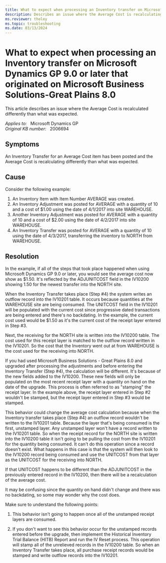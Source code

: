 ```yaml
---
title: What to expect when processing an Inventory transfer on Microsoft Dynamics GP 9.0 or later that originated on Microsoft Business Solutions-Great Plains 8.0
description: Describes an issue where the Average Cost is recalculating differently than what was expected.
ms.reviewer: theley
ms.topic: troubleshooting
ms.date: 03/13/2024
---
```

# What to expect when processing an Inventory transfer on Microsoft Dynamics GP 9.0 or later that originated on Microsoft Business Solutions-Great Plains 8.0

This article describes an issue where the Average Cost is recalculated differently than what was expected.

_Applies to:_ &nbsp; Microsoft Dynamics GP  
_Original KB number:_ &nbsp; 2006694

## Symptoms

An Inventory Transfer for an Average Cost item has been posted and the Average Cost is recalculating differently than what was expected.

## Cause

Consider the following example:

1. An Inventory Item with Item Number AVERAGE was created.
2. An Inventory Adjustment was posted for AVERAGE with a quantity of 10 and a cost of $1.00 using the date of 4/1/2017 into site WAREHOUSE.
3. Another Inventory Adjustment was posted for AVERAGE with a quantity of 10 and a cost of $2.00 using the date of 4/2/2017 into site WAREHOUSE.
4. An Inventory Transfer was posted for AVERAGE with a quantity of 10 using the date of 4/3/2017, transferring the inventory to NORTH from WAREHOUSE.

## Resolution

In the example, if all of the steps that took place happened when using Microsoft Dynamics GP 9.0 or later, you would see the average cost now show as $1.50. It's reflected by the ADJUNITCOST field in the IV10200 showing 1.50 for the newest transfer into the NORTH site.

When the Inventory Transfer takes place (Step #4) the system writes an outflow record into the IV10201 table. It occurs because quantities at the WAREHOUSE site are being consumed.
The UNITCOST field in the IV10201 will be populated with the current cost since progressive dated transactions are being entered and there's no backdating. In the example, the current cost used would be $1.50 as it's the current cost of the receipt layer entered in Step #3.

Next, the receiving for the NORTH site is written into the IV10200 table. The cost used for this receipt layer is matched to the outflow record written in the IV10201. So the cost that the Inventory went out at from WAREHOUSE is the cost used for the receiving into NORTH.

If you had used Microsoft Business Solutions - Great Plains 8.0 and upgraded after processing the adjustments and before entering the Inventory Transfer (Step #4), the calculation will be different. It's because of the new fields added to the IV10200. These new fields will only be populated on the most recent receipt layer with a quantity on hand on the date of the upgrade. This process is often referred to as "stamping" the receipt layer. In the example above, the receipt layer entered in Step #2 wouldn't be stamped, but the receipt layer entered in Step #3 would be stamped.

This behavior could change the average cost calculation because when the Inventory transfer takes place (Step #4) an outflow record wouldn't be written to the IV10201 table. Because the layer that's being consumed is the first, unstamped layer. Any unstamped layer won't have a record written to the IV10201 table. So when the receipt record for the NORTH site is written into the IV10200 table it isn't going to be pulling the cost from the IV10201 for the quantity being consumed. It can't do this operation since a record doesn't exist. What happens in this case is that the system will then look to the IV10200 record being consumed and use the UNITCOST from that layer as the UNITCOST for the receiving into NORTH.

If that UNITCOST happens to be different than the ADJUNITCOST in the previously entered record in the IV10200, then there will be a recalculation of the average cost.

It may be confusing since the quantity on hand didn't change and there was no backdating, so some may wonder why the cost does.

Make sure to understand the following points:

1. This behavior isn't going to happen once all of the unstamped receipt layers are consumed.

2. If you don't want to see this behavior occur for the unstamped records entered before the upgrade, then implement the Historical Inventory Trial Balance (HITB) Report and run the IV Reset process. This operation will stamp all of the unrelieved records in the IV10200 table. So when an Inventory Transfer takes place, all purchase receipt records would be stamped and write outflow records into the IV10201.
